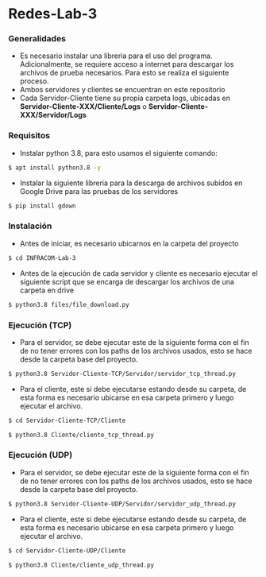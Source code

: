 # Redes-Lab-3

### Generalidades

* Es necesario instalar una libreria para el uso del programa. Adicionalmente, se requiere acceso a internet para descargar los archivos de prueba necesarios. Para esto se realiza el siguiente proceso.
* Ambos servidores y clientes se encuentran en este repositorio
* Cada Servidor-Cliente tiene su propia carpeta logs, ubicadas en **Servidor-Cliente-XXX/Cliente/Logs** o **Servidor-Cliente-XXX/Servidor/Logs**

### Requisitos

* Instalar python 3.8, para esto usamos el siguiente comando:

```bash
$ apt install python3.8 -y
```

* Instalar la siguiente libreria para la descarga de archivos subidos en Google Drive para las pruebas de los servidores

```bash
$ pip install gdown
```

### Instalación

* Antes de iniciar, es necesario ubicarnos en la carpeta del proyecto

```bash
$ cd INFRACOM-Lab-3
```

* Antes de la ejecución de cada servidor y cliente es necesario ejecutar el siguiente script que se encarga de descargar los archivos de una carpeta en drive

```bash
$ python3.8 files/file_download.py
```

### Ejecución (TCP)

* Para el servidor, se debe ejecutar este de la siguiente forma con el fin de no tener errores con los paths de los archivos usados, esto se hace desde la carpeta base del proyecto.

```bash
$ python3.8 Servidor-Cliente-TCP/Servidor/servidor_tcp_thread.py
```

* Para el cliente, este si debe ejecutarse estando desde su carpeta, de esta forma es necesario ubicarse en esa carpeta primero y luego ejecutar el archivo.

```bash
$ cd Servidor-Cliente-TCP/Cliente
```

```bash
$ python3.8 Cliente/cliente_tcp_thread.py
```

### Ejecución (UDP)

* Para el servidor, se debe ejecutar este de la siguiente forma con el fin de no tener errores con los paths de los archivos usados, esto se hace desde la carpeta base del proyecto.

```bash
$ python3.8 Servidor-Cliente-UDP/Servidor/servidor_udp_thread.py
```

* Para el cliente, este si debe ejecutarse estando desde su carpeta, de esta forma es necesario ubicarse en esa carpeta primero y luego ejecutar el archivo.

```bash
$ cd Servidor-Cliente-UDP/Cliente
```

```bash
$ python3.8 Cliente/cliente_udp_thread.py
```
